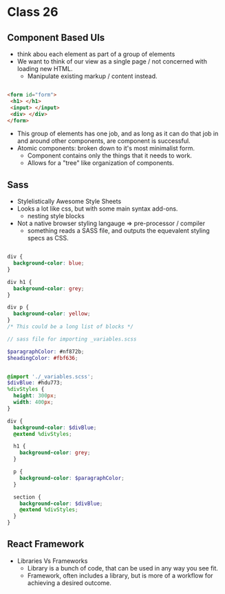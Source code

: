 # Class 26

## Component Based UIs

- think abou each element as part of a group of elements
- We want to think of our view as a single page / not concerned with loading new HTML.
  - Manipulate existing markup / content instead.

```html

<form id="form">
 <h1> </h1>
 <input> </input>
 <div> </div>
</form>

```

- This group of elements has one job, and as long as it can do that job in and around other components, are component is successful.
- Atomic components: broken down to it's most minimalist form.
  - Component contains only the things that it needs to work.
  - Allows for a "tree" like organization of components.

## Sass

- Stylelistically Awesome Style Sheets
- Looks a lot like css, but with some main syntax add-ons.
  - nesting style blocks
- Not a native browser styling langauge => pre-processor / compiler
  - something reads a SASS file, and outputs the equevalent styling specs as CSS.

```css

div {
  background-color: blue;
}

div h1 {
  background-color: grey;
}

div p {
  background-color: yellow;
}
/* This could be a long list of blocks */
```

```scss
// sass file for importing _variables.scss

$paragraphColor: #nf872b;
$headingColor: #fbf636;

```

```scss

@import './_variables.scss';
$divBlue: #hdu773;
%divStyles {
  height: 300px;
  width: 400px;
}

div {
  background-color: $divBlue;
  @extend %divStyles;

  h1 {
    background-color: grey;
  }

  p {
    background-color: $paragraphColor;
  }

  section {
    background-color: $divBlue;
    @extend %divStyles;
  }
}

```

## React Framework

- Libraries Vs Frameworks
  - Library is a bunch of code, that can be used in any way you see fit.
  - Framework, often includes a library, but is more of a workflow for achieving a desired outcome.